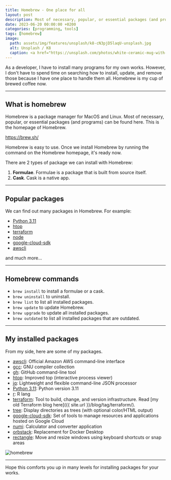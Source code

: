 ```yaml
---
title: Homebrew - One place for all
layout: post
description: Most of necessary, popular, or essential packages (and programs) can be found here.
date: 2023-06-20 00:00:00 +0200
categories: [programming, tools]
tags: [homebrew]
image: 
  path: assets/img/features/unsplash/k8-cN3pjD5laqU-unsplash.jpg
  alt: Unsplash / K8
  caption: <a href="https://unsplash.com/photos/white-ceramic-mug-with-brown-liquid-cN3pjD5laqU">Unsplash / K8</a>
---
```


As a developer, I have to install many programs for my own works. However, I don't have to spend time on searching how to install, update, and remove those because I have one place to handle them all. Homebrew is my cup of brewed coffee now.

---

## What is homebrew

Homebrew is a package manager for MacOS and Linux. Most of necessary, popular, or essential packages (and programs) can be found here. This is the homepage of Homebrew.

<https://brew.sh/>

Homebrew is easy to use. Once we install Homebrew by running the command on the Homebrew homepage, it's ready now.

There are 2 types of package we can install with Homebrew:

1. **Formulae**. Formulae is a package that is built from source itself.
1. **Cask**. Cask is a native app.

---

## Popular packages

We can find out many packages in Homebrew. For example:

- [Python 3.11](https://formulae.brew.sh/formula/python@3.11)
- [htop](https://formulae.brew.sh/formula/htop)
- [terraform](https://formulae.brew.sh/formula/terraform)
- [node](https://formulae.brew.sh/formula/node)
- [google-cloud-sdk](https://formulae.brew.sh/cask/google-cloud-sdk)
- [awscli](https://formulae.brew.sh/formula/awscli)

and much more...

---

## Homebrew commands

- `brew install` to install a formulae or a cask.
- `brew uninstall` to uninstall.
- `brew list` to list all installed packages.
- `brew update` to update Homebrew.
- `brew upgrade` to update all installed packages.
- `brew outdated` to list all installed packages that are outdated.

---

## My installed packages

From my side, here are some of my packages.

- [awscli](https://formulae.brew.sh/formula/awscli): Official Amazon AWS command-line interface
- [gcc](https://formulae.brew.sh/formula/gcc): GNU compiler collection
- [gh](https://formulae.brew.sh/formula/gh): GitHub command-line tool
- [htop](https://formulae.brew.sh/formula/htop): Improved top (interactive process viewer)
- [jq](https://formulae.brew.sh/formula/jq): Lightweight and flexible command-line JSON processor
- [Python 3.11](https://formulae.brew.sh/formula/python@3.11): Python version 3.11
- [r](https://formulae.brew.sh/formula/r): R lang
- [terraform](https://formulae.brew.sh/formula/terraform): Tool to build, change, and version infrastructure. Read [my old Terraform blog here]({{ site.url }}/blog/tag/terraform/).
- [tree](https://formulae.brew.sh/formula/tree): Display directories as trees (with optional color/HTML output)
- [google-cloud-sdk](https://formulae.brew.sh/cask/google-cloud-sdk): Set of tools to manage resources and applications hosted on Google Cloud
- [numi](https://formulae.brew.sh/cask/numi): Calculator and converter application
- [orbstack](https://formulae.brew.sh/cask/orbstack): Replacement for Docker Desktop
- [rectangle](https://formulae.brew.sh/cask/rectangle): Move and resize windows using keyboard shortcuts or snap areas

![homebrew](https://bluebirzdotnet.s3.ap-southeast-1.amazonaws.com/homebrew/homebrew.png)

---

Hope this comforts you up in many levels for installing packages for your works.
